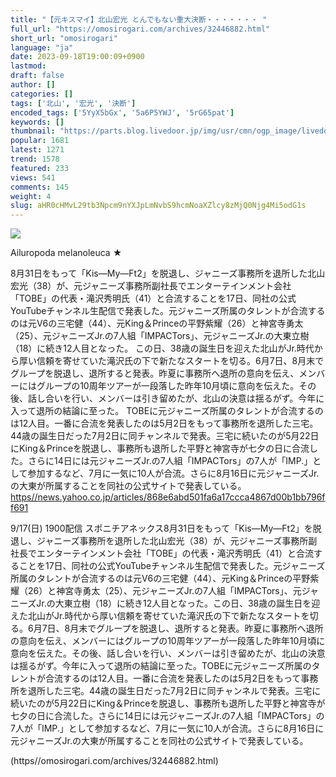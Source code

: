 ```yaml
---
title: "【元キスマイ】北山宏光 とんでもない重大決断・・・・・・・ "
full_url: "https://omosirogari.com/archives/32446882.html"
short_url: "omosirogari"
language: "ja"
date: 2023-09-18T19:00:09+0900
lastmod: 
draft: false
author: []
categories: []
tags: ['北山', '宏光', '決断']
encoded_tags: ['5YyX5bGx', '5a6P5YWJ', '5rG65pat']
keywords: []
thumbnail: "https://parts.blog.livedoor.jp/img/usr/cmn/ogp_image/livedoor.png"
popular: 1681
latest: 1271
trend: 1578
featured: 233
views: 541
comments: 145
weight: 4
slug: aHR0cHMvL29tb3Npcm9nYXJpLmNvbS9hcmNoaXZlcy8zMjQ0Njg4Mi5odG1s
---
```


![](https://parts.blog.livedoor.jp/img/usr/cmn/ogp_image/livedoor.png)

<div><p>Ailuropoda melanoleuca ★ </p> 8月31日をもって「Kis―My―Ft2」を脱退し、ジャニーズ事務所を退所した北山宏光（38）が、元ジャニーズ事務所副社長でエンターテインメント会社「TOBE」の代表・滝沢秀明氏（41）と合流することを17日、同社の公式YouTubeチャンネル生配信で発表した。元ジャニーズ所属のタレントが合流するのは元V6の三宅健（44）、元King＆Princeの平野紫耀（26）と神宮寺勇太（25）、元ジャニーズJr.の7人組「IMPACTors」、元ジャニーズJr.の大東立樹（18）に続き12人目となった。 この日、38歳の誕生日を迎えた北山がJr.時代から厚い信頼を寄せていた滝沢氏の下で新たなスタートを切る。6月7日、8月末でグループを脱退し、退所すると発表。昨夏に事務所へ退所の意向を伝え、メンバーにはグループの10周年ツアーが一段落した昨年10月頃に意向を伝えた。その後、話し合いを行い、メンバーは引き留めたが、北山の決意は揺るがず。今年に入って退所の結論に至った。 TOBEに元ジャニーズ所属のタレントが合流するのは12人目。一番に合流を発表したのは5月2日をもって事務所を退所した三宅。44歳の誕生日だった7月2日に同チャンネルで発表。三宅に続いたのが5月22日にKing＆Princeを脱退し、事務所も退所した平野と神宮寺が七夕の日に合流した。さらに14日には元ジャニーズJr.の7人組「IMPACTors」の7人が「IMP.」として参加するなど、7月に一気に10人が合流。さらに8月16日に元ジャニーズJr.の大東が所属することを同社の公式サイトで発表している。 <a target='_blank' href='https//news.yahoo.co.jp/articles/868e6abd501fa6a17ccca4867d00b1bb796ff691'>https//news.yahoo.co.jp/articles/868e6abd501fa6a17ccca4867d00b1bb796ff691</a> <p>9/17(日) 1900配信 スポニチアネックス8月31日をもって「Kis―My―Ft2」を脱退し、ジャニーズ事務所を退所した北山宏光（38）が、元ジャニーズ事務所副社長でエンターテインメント会社「TOBE」の代表・滝沢秀明氏（41）と合流することを17日、同社の公式YouTubeチャンネル生配信で発表した。元ジャニーズ所属のタレントが合流するのは元V6の三宅健（44）、元King＆Princeの平野紫耀（26）と神宮寺勇太（25）、元ジャニーズJr.の7人組「IMPACTors」、元ジャニーズJr.の大東立樹（18）に続き12人目となった。この日、38歳の誕生日を迎えた北山がJr.時代から厚い信頼を寄せていた滝沢氏の下で新たなスタートを切る。6月7日、8月末でグループを脱退し、退所すると発表。昨夏に事務所へ退所の意向を伝え、メンバーにはグループの10周年ツアーが一段落した昨年10月頃に意向を伝えた。その後、話し合いを行い、メンバーは引き留めたが、北山の決意は揺るがず。今年に入って退所の結論に至った。TOBEに元ジャニーズ所属のタレントが合流するのは12人目。一番に合流を発表したのは5月2日をもって事務所を退所した三宅。44歳の誕生日だった7月2日に同チャンネルで発表。三宅に続いたのが5月22日にKing＆Princeを脱退し、事務所も退所した平野と神宮寺が七夕の日に合流した。さらに14日には元ジャニーズJr.の7人組「IMPACTors」の7人が「IMP.」として参加するなど、7月に一気に10人が合流。さらに8月16日に元ジャニーズJr.の大東が所属することを同社の公式サイトで発表している。</p></div>

(https//omosirogari.com/archives/32446882.html)
